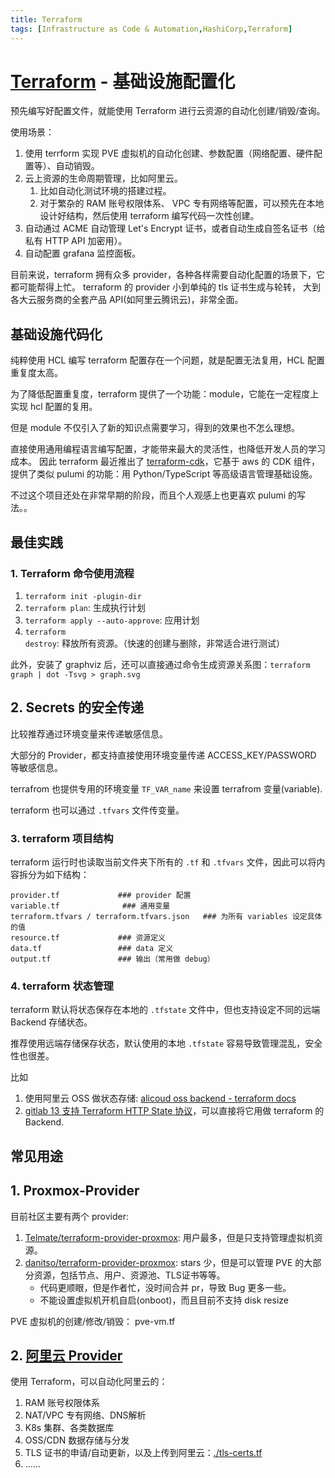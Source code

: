 ```yaml
---
title: Terraform
tags: [Infrastructure as Code & Automation,HashiCorp,Terraform]
---
```

# [Terraform](https://github.com/hashicorp/terraform) - 基础设施配置化

预先编写好配置文件，就能使用 Terraform 进行云资源的自动化创建/销毁/查询。

使用场景：

1. 使用 terrform 实现 PVE 虚拟机的自动化创建、参数配置（网络配置、硬件配置等）、自动销毁。
4. 云上资源的生命周期管理，比如阿里云。
    1. 比如自动化测试环境的搭建过程。
    2. 对于繁杂的 RAM 账号权限体系、 VPC 专有网络等配置，可以预先在本地设计好结构，然后使用 terraform 编写代码一次性创建。
5. 自动通过 ACME 自动管理 Let's Encrypt 证书，或者自动生成自签名证书（给私有 HTTP API 加密用）。
6. 自动配置 grafana 监控面板。

目前来说，terraform 拥有众多 provider，各种各样需要自动化配置的场景下，它都可能帮得上忙。
terraform 的 provider 小到单纯的 tls 证书生成与轮转， 大到各大云服务商的全套产品 API(如阿里云腾讯云)，非常全面。

## 基础设施代码化

纯粹使用 HCL 编写 terraform 配置存在一个问题，就是配置无法复用，HCL 配置重复度太高。


为了降低配置重复度，terraform 提供了一个功能：module，它能在一定程度上实现 hcl 配置的复用。

但是 module 不仅引入了新的知识点需要学习，得到的效果也不怎么理想。

直接使用通用编程语言编写配置，才能带来最大的灵活性，也降低开发人员的学习成本。
因此 terraform 最近推出了 [terraform-cdk](https://github.com/hashicorp/terraform-cdk)，它基于 aws 的 CDK 组件，提供了类似 pulumi 的功能：用 Python/TypeScript 等高级语言管理基础设施。

不过这个项目还处在非常早期的阶段，而且个人观感上也更喜欢 pulumi 的写法。。

## 最佳实践

### 1. Terraform 命令使用流程

1. `terraform init -plugin-dir `
2. `terraform plan`: 生成执行计划
3. `terraform apply --auto-approve`: 应用计划
4. `terraform destroy`: 释放所有资源。（快速的创建与删除，非常适合进行测试）

此外，安装了 graphviz 后，还可以直接通过命令生成资源关系图：`terraform graph | dot -Tsvg > graph.svg`


## 2. Secrets 的安全传递

比较推荐通过环境变量来传递敏感信息。

大部分的 Provider，都支持直接使用环境变量传递 ACCESS_KEY/PASSWORD 等敏感信息。

terrafrom 也提供专用的环境变量 `TF_VAR_name` 来设置 terrafrom 变量(variable).

terraform 也可以通过 `.tfvars` 文件传变量。

### 3.  terraform 项目结构

terraform 运行时也读取当前文件夹下所有的 `.tf` 和 `.tfvars` 文件，因此可以将内容拆分为如下结构：

```shell
provider.tf             ### provider 配置
variable.tf              ### 通用变量
terraform.tfvars / terraform.tfvars.json   ### 为所有 variables 设定具体的值 
resource.tf             ### 资源定义
data.tf                 ### data 定义
output.tf               ### 输出（常用做 debug）
```

### 4. terraform 状态管理

terraform 默认将状态保存在本地的 `.tfstate` 文件中，但也支持设定不同的远端 Backend 存储状态。

推荐使用远端存储保存状态，默认使用的本地 `.tfstate` 容易导致管理混乱，安全性也很差。

比如

1. 使用阿里云 OSS 做状态存储: [alicoud oss backend - terraform docs](https://www.terraform.io/docs/backends/types/oss.html)
1. [gitlab 13 支持 Terraform HTTP State 协议](https://github.com/pulumi/pulumi/issues/4727)，可以直接将它用做 terraform 的 Backend.


## 常见用途

## 1. Proxmox-Provider

目前社区主要有两个 provider:

1. [Telmate/terraform-provider-proxmox](https://github.com/Telmate/terraform-provider-proxmox/): 用户最多，但是只支持管理虚拟机资源。
1. [danitso/terraform-provider-proxmox](https://github.com/danitso/terraform-provider-proxmox): stars 少，但是可以管理 PVE 的大部分资源，包括节点、用户、资源池、TLS证书等等。
    - 代码更顺眼，但是作者忙，没时间合并 pr，导致 Bug 更多一些。
    - 不能设置虚拟机开机自启(onboot)，而且目前不支持 disk resize


PVE 虚拟机的创建/修改/销毁： pve-vm.tf 

## 2. [阿里云 Provider](https://registry.terraform.io/providers/aliyun/alicloud/latest/docs)

使用 Terraform，可以自动化阿里云的：

1. RAM 账号权限体系
2. NAT/VPC 专有网络、DNS解析
3. K8s 集群、各类数据库
4. OSS/CDN 数据存储与分发
5. TLS 证书的申请/自动更新，以及上传到阿里云：[./tls-certs.tf](./tls-certs.tf)
6. ......


